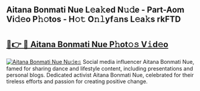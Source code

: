 ## Aitana Bonmati Nue L𝚎a𝚔ed N𝚞𝚍e - Part-Aom Vi𝚍𝚎o P𝚑𝚘tos - H𝚘𝚝 O𝚗𝚕yf𝚊ns L𝚎a𝚔s rkFTD

# <h2><a href="http://kf9elr.oniu.top/?m=Aitana+Bonmati+Nue">🔗👉 🔴 Aitana Bonmati Nue P𝚑ot𝚘𝚜 V𝚒d𝚎o</a></h2>

[![Aitana Bonmati Nue Nu𝚍e𝚜](https://i.imgur.com/0qMVB7G.gif)](http://kf9elr.oniu.top/?m=Aitana+Bonmati+Nue)
Social media influencer Aitana Bonmati Nue, famed for sharing dance and lifestyle content, including presentations and personal blogs. Dedicated activist Aitana Bonmati Nue, celebrated for their tireless efforts and passion for creating positive change.  
